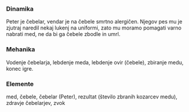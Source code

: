 ### Dinamika

Peter je čebelar, vendar je na čebele smrtno alergičen. Njegov pes mu je zjutraj naredil nekaj lukenj na uniformi, zato mu moramo pomagati varno nabrati med, ne da bi ga čebele zbodle in umrl.

### Mehanika

Vodenje čebelarja, lebdenje meda, lebdenje ovir (čebele), zbiranje medu, konec igre.

### Elemente

med, čebele, čebelar (Peter), rezultat (število zbranih kozarcev medu), zdravje čebelarjev, zvok
